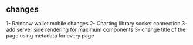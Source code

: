 ## changes

1- Rainbow wallet mobile changes
2- Charting library socket connection
3- add server side rendering for maximum components
3- change title of the page using metadata for every page
